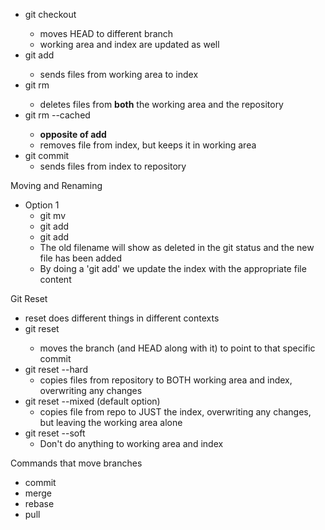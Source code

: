 - git checkout <branch>
    - moves HEAD to different branch
    - working area and index are updated as well
- git add <filename>
    - sends files from working area to index
- git rm <filename>
    - deletes files from **both** the working area and the repository
- git rm --cached <filename>
    - **opposite of add**
    - removes file from index, but keeps it in working area
- git commit
    - sends files from index to repository


Moving and Renaming
- Option 1
    - git mv <old filename> <new filename>
    - git add <new filename>
    - git add <old filename>
    - The old filename will show as deleted in the git status and the new file has been added
    - By doing a 'git add' we update the index with the appropriate file content


Git Reset
- reset does different things in different contexts
- git reset <commit> 
    - moves the branch (and HEAD along with it) to point to that specific commit
- git reset --hard
    - copies files from repository to BOTH working area and index, overwriting any changes
- git reset --mixed (default option)
    - copies file from repo to JUST the index, overwriting any changes, but leaving the working area alone
- git reset --soft
    - Don't do anything to working area and index

Commands that move branches
- commit
- merge
- rebase
- pull

